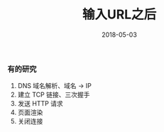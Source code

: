 ﻿---
title: 输入URL之后
date: 2018-05-03
tags: HTTP
categories: 前端
---  
### 有的研究

1. DNS 域名解析、域名 -> IP
2. 建立 TCP 链接、三次握手
3. 发送 HTTP 请求
4. 页面渲染
5. 关闭连接

<!-- TODO 针对每一个阶段的特点展开 -->